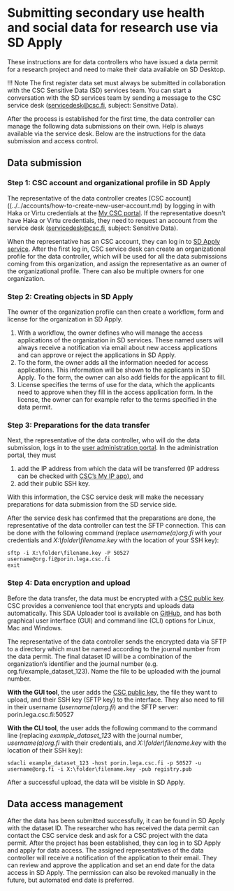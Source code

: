 # Submitting secondary use health and social data for research use via SD Apply

These instructions are for data controllers who have issued a data permit for a research project and need to make their data available on SD Desktop.

!!! Note 
    The  first register data set must always be submitted in collaboration with the CSC Sensitive Data (SD) services team. You can start a conversation with the SD services team by sending a message to the CSC service desk (servicedesk@csc.fi, subject: Sensitive Data).

After the process is established for the first time, the data controller can manage the following data submissions on their own. Help is always available via the service desk. Below are the instructions for the data submission and access control.

## Data submission

### Step 1: CSC account and organizational profile in SD Apply

The representative of the data controller creates [CSC account]((../../accounts/how-to-create-new-user-account.md) by logging in with Haka or Virtu credentials at the [My CSC portal](https://my.csc.fi/). If the representative doesn't have Haka or Virtu credentials, they need to request an account from the service desk (servicedesk@csc.fi, subject: Sensitive Data).

When the representative has an CSC account, they can log in to [SD Apply service](https://sd-apply.csc.fi/). After the first log in, CSC service desk can create an organizational profile for the data controller, which will be used for all the data submissions coming from this organization, and assign the representative as an owner of the organizational profile. There can also be multiple owners for one organization.

### Step 2: Creating objects in SD Apply

The owner of the organization profile can then create a workflow, form and license for the organization in SD Apply. 

1. With a workflow, the owner defines who will manage the access applications of the organization in SD services. These named users will always receive a notification via email about new access applications and can approve or reject the applications in SD Apply.
2. To the form, the owner adds all the information needed for access applications. This information will be shown to the applicants in SD Apply. To the form, the owner can also add fields for the applicant to fill.
3. License specifies the terms of use for the data, which the applicants need to approve when they fill in the access application form. In the license, the owner can for example refer to the terms specified in the data permit.

### Step 3: Preparations for the data transfer

Next, the representative of the data controller, who will do the data submission, logs in to the [user administration portal](https://admin.sd.csc.fi/). In the administration portal, they must

1. add the IP address from which the data will be transferred (IP address can be checked with [CSC’s My IP app](https://apps.csc.fi/myip/)), and
2. add their public SSH key.

With this information, the CSC service desk will make the necessary preparations for data submission from the SD service side.

After the service desk has confirmed that the preparations are done, the representative of the data controller can test the SFTP connection. This can be done with the following command (replace *username(a)org.fi* with your credentials and *X:\folder\filename.key* with the location of your SSH key):

```
sftp -i X:\folder\filename.key -P 50527 username@org.fi@porin.lega.csc.fi
exit
```

### Step 4: Data encryption and upload 

Before the data transfer, the data must be encrypted with a [CSC public key](https://admin.sd.csc.fi/publickey/?instance=single%20registry). CSC provides a convenience tool that encrypts and uploads data automatically. This SDA Uploader tool is available on [GitHub](https://github.com/CSCfi/sda-uploader/releases), and has both graphical user interface (GUI) and command line (CLI) options for Linux, Mac and Windows.

The representative of the data controller sends the encrypted data via SFTP to a directory which must be named according to the journal number from the data permit. The final dataset ID will be a combination of the organization’s identifier and the journal number (e.g. org.fi/example_dataset_123). Name the file to be uploaded with the journal number.

**With the GUI tool**, the user adds the [CSC public key](https://admin.sd.csc.fi/publickey/?instance=single%20registry), the file they want to upload, and their SSH key (SFTP key) to the interface. They also need to fill in their username (*username(a)org.fi*) and the SFTP server: porin.lega.csc.fi:50527

**With the CLI tool**, the user adds the following command to the command line (replacing *example_dataset_123* with the journal number, *username(a)org.fi* with their credentials, and *X:\folder\filename.key* with the location of their SSH key):

```
sdacli example_dataset_123 -host porin.lega.csc.fi -p 50527 -u username@org.fi -i X:\folder\filename.key -pub registry.pub
```

After a successful upload, the data will be visible in SD Apply.

## Data access management

After the data has been submitted successfully, it can be found in SD Apply with the dataset ID. The researcher who has received the data permit can contact the CSC service desk and ask for a CSC project with the data permit. After the project has been established, they can log in to SD Apply and apply for data access. The assigned representatives of the data controller will receive a notification of the application to their email. They can review and approve the application and set an end date for the data access in SD Apply. The permission can also be revoked manually in the future, but automated end date is preferred.
